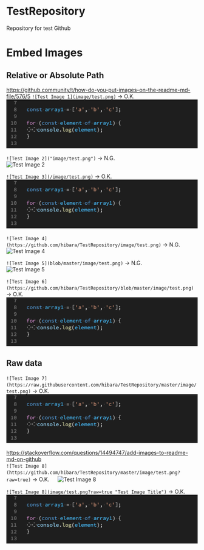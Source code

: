 # TestRepository
Repository for test Github

# Embed Images

## Relative or Absolute Path
<https://github.community/t/how-do-you-put-images-on-the-readme-md-file/576/5>
`![Test Image 1](image/test.png)` -> O.K.    
![Test Image 1](image/test.png)

`![Test Image 2]("image/test.png")` -> N.G.    
![Test Image 2]("image/test.png")

`![Test Image 3](/image/test.png)` -> O.K.    
![Test Image 3](/image/test.png)

`![Test Image 4](https://github.com/hibara/TestRepository/image/test.png)` -> N.G.    
![Test Image 4](https://github.com/hibara/TestRepository/image/test.png)

`![Test Image 5](blob/master/image/test.png)` -> N.G.    
![Test Image 5](blob/master/image/test.png)

`![Test Image 6](https://github.com/hibara/TestRepository/blob/master/image/test.png)` -> O.K.    
![Test Image 6](https://github.com/hibara/TestRepository/blob/master/image/test.png)

## Raw data
`![Test Image 7](https://raw.githubusercontent.com/hibara/TestRepository/master/image/test.png)` -> O.K.    
![Test Image 7](https://raw.githubusercontent.com/hibara/TestRepository/master/image/test.png)

<https://stackoverflow.com/questions/14494747/add-images-to-readme-md-on-github>    
`![Test Image 8](https://github.com/hibara/TestRepository/master/image/test.png?raw=true)` -> O.K.   　
![Test Image 8](https://github.com/hibara/TestRepository/master/image/test.png?raw=true)

`![Test Image 8](image/test.png?raw=true "Test Image Title")` -> O.K.     
![Test Image 8](image/test.png?raw=true "Test Image Title")




